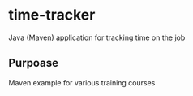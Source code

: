 # time-tracker
Java (Maven) application for tracking time on the job

## Purpoase

Maven example for various training courses
